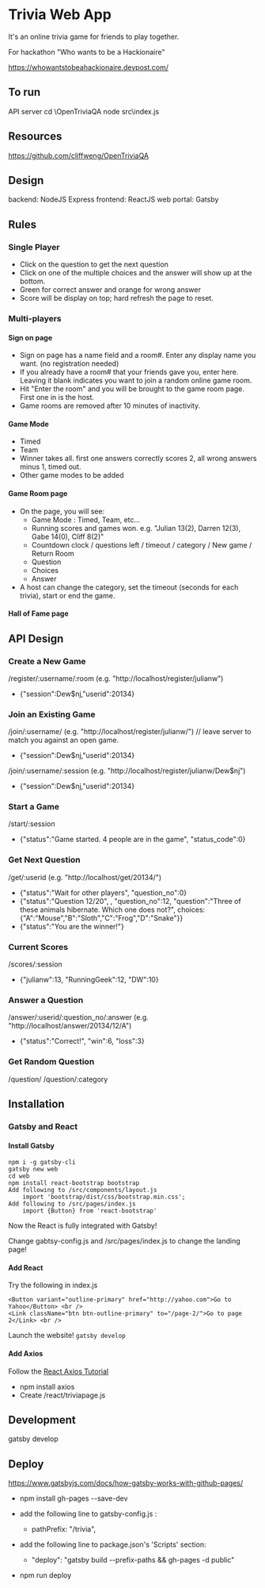 # Trivia Web App

It's an online trivia game for friends to play together.

For hackathon "Who wants to be a Hackionaire"

https://whowantstobeahackionaire.devpost.com/

## To run
API server
cd \OpenTriviaQA 
node src\index.js

## Resources

https://github.com/cliffweng/OpenTriviaQA

## Design

backend: NodeJS Express
frontend: ReactJS
web portal: Gatsby

## Rules
### Single Player

- Click on the question to get the next question
- Click on one of the multiple choices and the answer will show up at the bottom.
- Green for correct answer and orange for wrong answer
- Score will be display on top; hard refresh the page to reset.

### Multi-players

#### Sign on page
- Sign on page has a name field and a room#. Enter any display name you want. (no registration needed)
- If you already have a room# that your friends gave you, enter here. Leaving it blank indicates you want to join a random online game room.
- Hit "Enter the room" and you will be brought to the game room page. First one in is the host.
- Game rooms are removed after 10 minutes of inactivity.

#### Game Mode

- Timed
- Team
- Winner takes all. first one answers correctly scores 2, all wrong answers minus 1, timed out.
- Other game modes to be added

#### Game Room page
- On the page, you will see:
    - Game Mode : Timed, Team, etc...
    - Running scores and games won. e.g. "Julian 13(2), Darren 12(3), Gabe 14(0), Cliff 8(2)"
    - Countdown clock / questions left / timeout / category / New game / Return Room
    - Question
    - Choices
    - Answer
- A host can change the category, set the timeout (seconds for each trivia), start or end the game.


#### Hall of Fame page

## API Design

### Create a New Game
/register/:username/:room (e.g. "http://localhost/register/julianw")
- {"session":Dew$nj,"userid":20134}

### Join an Existing Game
/join/:username/ (e.g. "http://localhost/register/julianw/") // leave server to match you against an open game.
- {"session":Dew$nj,"userid":20134}

/join/:username/:session (e.g. "http://localhost/register/julianw/Dew$nj")
- {"session":Dew$nj,"userid":20134}

### Start a Game
/start/:session
- {"status":"Game started. 4 people are in the game", "status_code":0}

### Get Next Question
/get/:userid  (e.g. "http://localhost/get/20134/")
- {"status":"Wait for other players", "question_no":0}
- {"status":"Question 12/20", , "question_no":12, "question":"Three of these animals hibernate. Which one does not?", 
    choices:{"A":"Mouse","B":"Sloth","C":"Frog","D":"Snake"}}
- {"status":"You are the winner!"}

### Current Scores
/scores/:session
- {"julianw":13, "RunningGeek":12, "DW":10}

### Answer a Question
/answer/:userid/:question_no/:answer (e.g. "http://localhost/answer/20134/12/A")
- {"status":"Correct!", "win":6, "loss":3}

### Get Random Question
/question/
/question/:category

## Installation
### Gatsby and React

#### Install Gatsby
```
npm i -g gatsby-cli
gatsby new web
cd web
npm install react-bootstrap bootstrap
Add following to /src/components/layout.js
    import 'bootstrap/dist/css/bootstrap.min.css';
Add following to /src/pages/index.js
    import {Button} from 'react-bootstrap'
```
Now the React is fully integrated with Gatsby!

Change gabtsy-config.js and /src/pages/index.js to change the landing page!
#### Add React
Try the following in index.js
```
<Button variant="outline-primary" href="http://yahoo.com">Go to Yahoo</Button> <br />
<Link className="btn btn-outline-primary" to="/page-2/">Go to page 2</Link> <br />
```
Launch the website! `gatsby develop`

#### Add Axios

Follow the [React Axios Tutorial](https://www.digitalocean.com/community/tutorials/react-axios-react)

- npm install axios
- Create /react/triviapage.js

## Development

gatsby develop
## Deploy

https://www.gatsbyjs.com/docs/how-gatsby-works-with-github-pages/

- npm install gh-pages --save-dev
- add the following line to gatsby-config.js :
    - pathPrefix: "/trivia",

- add the following line to package.json's 'Scripts' section:
    - "deploy": "gatsby build --prefix-paths && gh-pages -d public"

- npm run deploy